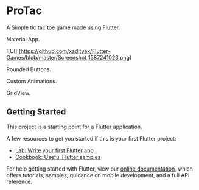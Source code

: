 # ProTac

A Simple tic tac toe game made using Flutter.

Material App.

![UI] (https://github.com/xadityax/Flutter-Games/blob/master/Screenshot_1587241023.png)


Rounded Buttons.

Custom Animations.

GridView.

## Getting Started

This project is a starting point for a Flutter application.

A few resources to get you started if this is your first Flutter project:

- [Lab: Write your first Flutter app](https://flutter.dev/docs/get-started/codelab)
- [Cookbook: Useful Flutter samples](https://flutter.dev/docs/cookbook)

For help getting started with Flutter, view our
[online documentation](https://flutter.dev/docs), which offers tutorials,
samples, guidance on mobile development, and a full API reference.
